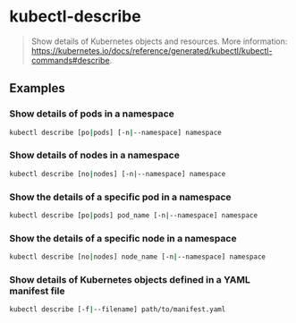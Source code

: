 # kubectl-describe

> Show details of Kubernetes objects and resources. More information: <https://kubernetes.io/docs/reference/generated/kubectl/kubectl-commands#describe>.

## Examples

### Show details of pods in a namespace

```bash
kubectl describe [po|pods] [-n|--namespace] namespace
```

### Show details of nodes in a namespace

```bash
kubectl describe [no|nodes] [-n|--namespace] namespace
```

### Show the details of a specific pod in a namespace

```bash
kubectl describe [po|pods] pod_name [-n|--namespace] namespace
```

### Show the details of a specific node in a namespace

```bash
kubectl describe [no|nodes] node_name [-n|--namespace] namespace
```

### Show details of Kubernetes objects defined in a YAML manifest file

```bash
kubectl describe [-f|--filename] path/to/manifest.yaml
```
